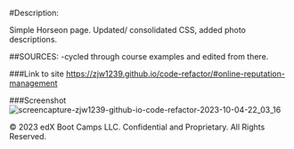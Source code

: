 #Description:

Simple Horseon page. Updated/ consolidated CSS, added photo descriptions.

##SOURCES:
-cycled through course examples and edited from there.

###Link to site
https://zjw1239.github.io/code-refactor/#online-reputation-management

###Screenshot
![screencapture-zjw1239-github-io-code-refactor-2023-10-04-22_03_16](https://github.com/zjw1239/code-refactor/assets/145623592/be1551c2-cbe7-4c70-86f5-b7a956079048)


© 2023 edX Boot Camps LLC. Confidential and Proprietary. All Rights Reserved.
